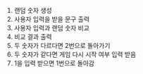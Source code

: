 1. 랜덤 숫자 생성
2. 사용자 입력을 받을 문구 출력
3. 사용자 입력과 랜덤 숫자 비교
4. 비교 결과 출력
5. 두 숫자가 다르다면 2번으로 돌아가기
6. 두 숫자가 같다면 게임 다시 시작 여부 입력 받음
7. 1을 입력 받으면 1번으로 돌아감